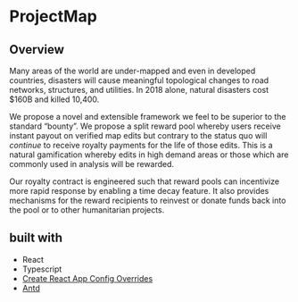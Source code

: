 # ProjectMap

## Overview
Many areas of the world are under-mapped and even in developed countries, disasters will cause meaningful topological changes to road networks, structures, and utilities. In 2018 alone, natural disasters cost $160B and killed 10,400.

We propose a novel and extensible framework we feel to be superior to the standard “bounty”. We propose a split reward pool whereby users receive instant payout on verified map edits but contrary to the status quo will *continue* to receive royalty payments for the life of those edits. This is a natural gamification whereby edits in high demand areas or those which are commonly used in analysis will be rewarded.

Our royalty contract is engineered such that reward pools can incentivize more rapid response by enabling a time decay feature. It also provides mechanisms for the reward recipients to reinvest or donate funds back into the pool or to other humanitarian projects.


## built with

- React
- Typescript
 - [Create React App Config Overrides](https://github.com/sharegate/craco)
 - [Antd](https://ant.design/docs/react/introduce)

